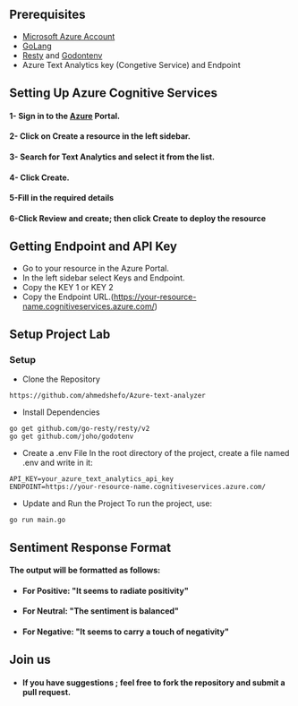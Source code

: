 
## Prerequisites
 - [Microsoft Azure Account](https://azure.microsoft.com/en-us/free)
 - [GoLang](https://golang.org/doc/install)
 - [Resty](https://github.com/go-resty/resty) and [Godontenv](https://github.com/joho/godotenv)
 - Azure Text Analytics key (Congetive Service) and Endpoint

## Setting Up Azure Cognitive Services

#### 1- Sign in to the [Azure](https://azure.microsoft.com/en-us/get-started/azure-portal) Portal.

#### 2- Click on Create a resource in the left sidebar.
#### 3- Search for  Text Analytics and select it from the list.
#### 4- Click Create.
#### 5-Fill in the required details
#### 6-Click Review and create; then click Create to deploy the resource
## Getting Endpoint and API Key
- Go to your resource in the Azure Portal.
- In the left sidebar select Keys and Endpoint.
- Copy the KEY 1 or KEY 2
- Copy the Endpoint URL.(https://your-resource-name.cognitiveservices.azure.com/)



## Setup Project Lab 

### Setup
- Clone the Repository

```http
https://github.com/ahmedshefo/Azure-text-analyzer

```

- Install Dependencies

```http
go get github.com/go-resty/resty/v2
go get github.com/joho/godotenv

```
- Create a .env File
In the root directory of the project, create a file named .env and write in it:
```http
API_KEY=your_azure_text_analytics_api_key
ENDPOINT=https://your-resource-name.cognitiveservices.azure.com/

```
- Update and Run the Project
 To run the project, use:

```http
go run main.go

```
## Sentiment Response Format

#### The output will be formatted as follows:
- #### For Positive: "It seems to radiate positivity"
- #### For Neutral: "The sentiment is balanced"
- #### For Negative: "It seems to carry a touch of negativity"

## Join us
- #### If you have suggestions ; feel free to fork the repository and submit a pull request.


